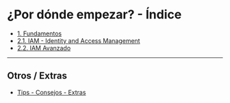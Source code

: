 # ¿Por dónde empezar? - Índice

- [1. Fundamentos](./1.%20Fundamentos.md)
- [2.1. IAM - Identity and Access Management](./2.1.%20IAM%20-%20Identity%20and%20Access%20Management.md)
- [2.2. IAM Avanzado](./2.2.%20IAM%20Avanzado.md)

---

## Otros / Extras

- [Tips - Consejos - Extras](tips.md)
